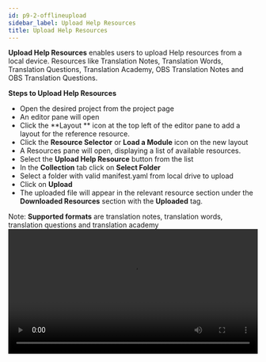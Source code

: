 ```yaml
---
id: p9-2-offlineupload
sidebar_label: Upload Help Resources
title: Upload Help Resources
---
```

**Upload Help Resources** enables users to upload Help resources from a local device. Resources like Translation Notes, Translation Words, Translation Questions,  Translation Academy, OBS Translation Notes and OBS Translation Questions.

**Steps to Upload Help Resources**

- Open the desired project from the project page
- An editor pane will open
- Click the **Layout ** icon at the top left of the editor pane to add a layout for the reference resource.
- Click the **Resource Selector** or **Load a Module** icon on the new layout
- A Resources pane will open, displaying a list of available resources.
- Select the **Upload Help Resource** button from the list
- In the **Collection** tab click on **Select Folder**
- Select a folder with valid manifest.yaml from local drive to upload
- Click on **Upload**
- The uploaded file will appear in the relevant resource section under the **Downloaded Resources** section with the **Uploaded** tag.

Note: **Supported formats** are translation notes, translation words, translation questions and translation academy
<video controls src="/0.5.6/en-upload-help-resource.mov" width="100%" type="video/mp4"/>
 